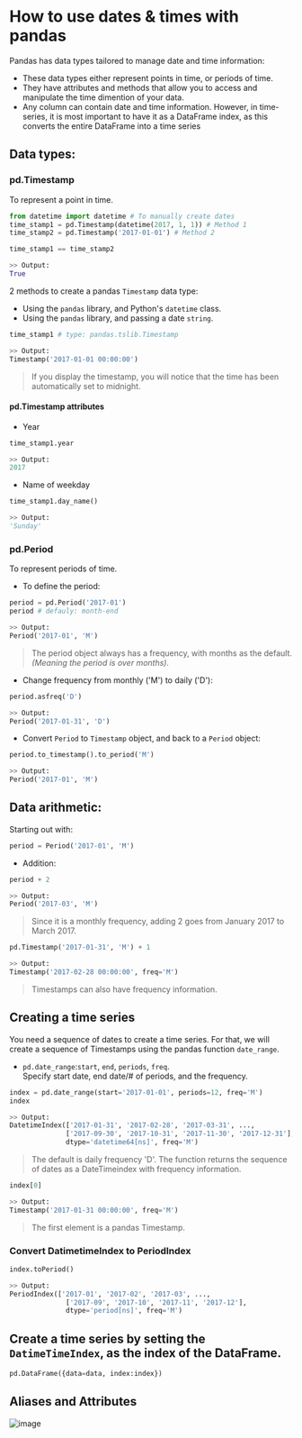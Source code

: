 # How to use dates & times with pandas
Pandas has data types tailored to manage date and time information:
- These data types either represent points in time, or periods of time.
- They have attributes and methods that allow you to access and manipulate the time dimention of your data.
- Any column can contain date and time information. However, in time-series, it is most important to have it as a DataFrame index, as this converts the entire DataFrame into a time series

## Data types:
### pd.Timestamp
To represent a point in time.

```py
from datetime import datetime # To manually create dates
time_stamp1 = pd.Timestamp(datetime(2017, 1, 1)) # Method 1
time_stamp2 = pd.Timestamp('2017-01-01') # Method 2

time_stamp1 == time_stamp2

>> Output:
True
```
2 methods to create a pandas `Timestamp` data type:
- Using the `pandas` library, and Python's `datetime` class.
- Using the `pandas` library, and passing a date `string`.
```py
time_stamp1 # type: pandas.tslib.Timestamp

>> Output:
Timestamp('2017-01-01 00:00:00')
```
> If you display the timestamp, you will notice that the time has been automatically set to midnight.

#### pd.Timestamp attributes
- Year
```py
time_stamp1.year

>> Output: 
2017
```

- Name of weekday
```py
time_stamp1.day_name()

>> Output: 
'Sunday'
```
### pd.Period
To represent periods of time.

- To define the period:
```py
period = pd.Period('2017-01')
period # defauly: month-end

>> Output:
Period('2017-01', 'M')
```
> The period object always has a frequency, with months as the default. *(Meaning the period is over months).*

- Change frequency from monthly ('M') to daily ('D'):
```py
period.asfreq('D')

>> Output:
Period('2017-01-31', 'D')
```
- Convert `Period` to `Timestamp` object, and back to a `Period` object:
```py
period.to_timestamp().to_period('M')

>> Output:
Period('2017-01', 'M')
```
## Data arithmetic:
Starting out with:
```py
period = Period('2017-01', 'M')
```

- Addition:
```py
period + 2

>> Output:
Period('2017-03', 'M')
```
> Since it is a monthly frequency, adding 2 goes from January 2017 to March 2017.

```py
pd.Timestamp('2017-01-31', 'M') + 1

>> Output:
Timestamp('2017-02-28 00:00:00', freq='M')
```
> Timestamps can also have frequency information.

## Creating a time series
You need a sequence of dates to create a time series. For that, we will create a sequence of Timestamps using the pandas function `date_range`.
- `pd.date_range`:`start`, `end`, `periods`, `freq`.<br> Specify start date, end date/# of periods, and the frequency.
```py
index = pd.date_range(start='2017-01-01', periods=12, freq='M')
index

>> Output:
DatetimeIndex(['2017-01-31', '2017-02-28', '2017-03-31', ...,
              ['2017-09-30', '2017-10-31', '2017-11-30', '2017-12-31'],
              dtype='datetime64[ns]', freq='M')
```
> The default is daily frequency 'D'.
> The function returns the sequence of dates as a DateTimeindex with frequency information.

```py
index[0]

>> Output:
Timestamp('2017-01-31 00:00:00', freq='M')
```
> The first element is a pandas Timestamp.

### Convert DatimetimeIndex to PeriodIndex
```py
index.toPeriod()

>> Output:
PeriodIndex(['2017-01', '2017-02', '2017-03', ...,
              ['2017-09', '2017-10', '2017-11', '2017-12'],
              dtype='period[ns]', freq='M')
```

## Create a time series by setting the `DatimeTimeIndex`, as the index of the DataFrame.

```py
pd.DataFrame({data=data, index:index})
```

## Aliases and Attributes
![image](https://user-images.githubusercontent.com/70928356/233877480-e28731fd-cca5-426d-b7ce-8e3e16c9fb4c.png)
